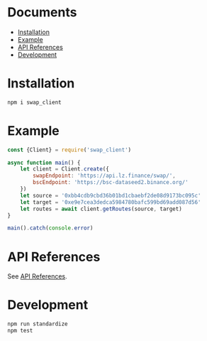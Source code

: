 # Documents

* [Installation](#installation)
* [Example](#example)
* [API References](#api-references)
* [Development](#development)

# Installation

```bash
npm i swap_client
```

# Example

```js
const {Client} = require('swap_client')

async function main() {
    let client = Client.create({
        swapEndpoint: 'https://api.lz.finance/swap/',
        bscEndpoint: 'https://bsc-dataseed2.binance.org/'
    })
    let source = '0xbb4cdb9cbd36b01bd1cbaebf2de08d9173bc095c'
    let target = '0xe9e7cea3dedca5984780bafc599bd69add087d56'
    let routes = await client.getRoutes(source, target)
}

main().catch(console.error)
```

# API References

See [API References](https://launchzone.github.io/swap_client/).

# Development

```bash
npm run standardize
npm test
```
